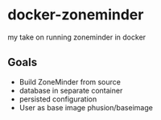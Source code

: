 docker-zoneminder
=================
my take on running zoneminder in docker

Goals
-----
* Build ZoneMinder from source
* database in separate container
* persisted configuration
* User as base image phusion/baseimage
